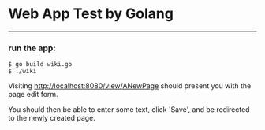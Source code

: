 # Web App Test by Golang
***
### run the app:
```
$ go build wiki.go
$ ./wiki
```
Visiting <http://localhost:8080/view/ANewPage> 
should present you with the page edit form.

You should then be able to enter some text, click 'Save',
 and be redirected to the newly created page.
 
